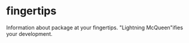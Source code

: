 # fingertips
Information about package at your fingertips. "Lightning McQueen"ifies your development.
